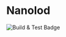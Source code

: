 # Nanolod
![Build & Test Badge](https://github.com/nanolabo/nanolod/actions/workflows/main.yml/badge.svg)